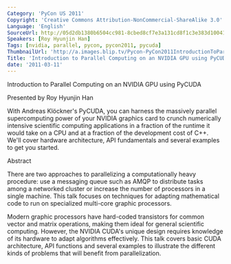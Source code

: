 ```yaml
---
Category: 'PyCon US 2011'
Copyright: 'Creative Commons Attribution-NonCommercial-ShareAlike 3.0'
Language: 'English'
SourceUrl: http://05d2db1380b6504cc981-8cbed8cf7e3a131cd8f1c3e383d10041.r93.cf2.rackcdn.com/pycon-us-2011/436_introduction-to-parallel-computing-on-an-nvidia-gpu-using-pycuda.mp4
Speakers: [Roy Hyunjin Han]
Tags: [nvidia, parallel, pycon, pycon2011, pycuda]
ThumbnailUrl: 'http://a.images.blip.tv/Pycon-PyCon2011IntroductionToParallelComputingOnAnNVIDIAGPUU724.png'
Title: 'Introduction to Parallel Computing on an NVIDIA GPU using PyCUDA'
date: '2011-03-11'
---
```

Introduction to Parallel Computing on an NVIDIA GPU using PyCUDA

Presented by Roy Hyunjin Han

With Andreas Klöckner's PyCUDA, you can harness the massively parallel
supercomputing power of your NVIDIA graphics card to crunch numerically
intensive scientific computing applications in a fraction of the runtime it
would take on a CPU and at a fraction of the development cost of C++. We'll
cover hardware architecture, API fundamentals and several examples to get you
started.

Abstract

There are two approaches to parallelizing a computationally heavy procedure:
use a messaging queue such as AMQP to distribute tasks among a networked
cluster or increase the number of processors in a single machine. This talk
focuses on techniques for adapting mathematical code to run on specialized
multi-core graphic processors.

Modern graphic processors have hard-coded transistors for common vector and
matrix operations, making them ideal for general scientific computing.
However, the NVIDIA CUDA's unique design requires knowledge of its hardware to
adapt algorithms effectively. This talk covers basic CUDA architecture, API
functions and several examples to illustrate the different kinds of problems
that will benefit from parallelization.
